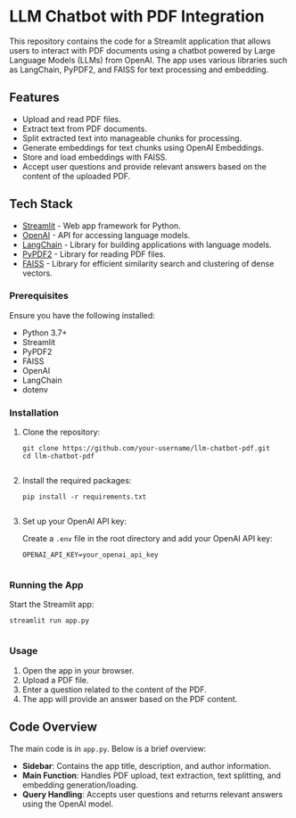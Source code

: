 <!DOCTYPE html>
<html lang="en">
<head>
    <meta charset="UTF-8">
    <meta name="viewport" content="width=device-width, initial-scale=1.0">
    <title>LLM Chatbot with PDF Integration</title>
</head>
<body>
    <h1>LLM Chatbot with PDF Integration</h1>
    <p>This repository contains the code for a Streamlit application that allows users to interact with PDF documents using a chatbot powered by Large Language Models (LLMs) from OpenAI. The app uses various libraries such as LangChain, PyPDF2, and FAISS for text processing and embedding.</p>
    
<h2>Features</h2>
    <ul>
        <li>Upload and read PDF files.</li>
        <li>Extract text from PDF documents.</li>
        <li>Split extracted text into manageable chunks for processing.</li>
        <li>Generate embeddings for text chunks using OpenAI Embeddings.</li>
        <li>Store and load embeddings with FAISS.</li>
        <li>Accept user questions and provide relevant answers based on the content of the uploaded PDF.</li>
    </ul>
    
<h2>Tech Stack</h2>
    <ul>
        <li><a href="https://streamlit.io/">Streamlit</a> - Web app framework for Python.</li>
        <li><a href="https://platform.openai.com/docs/models">OpenAI</a> - API for accessing language models.</li>
        <li><a href="https://python.langchain.com/">LangChain</a> - Library for building applications with language models.</li>
        <li><a href="https://pypdf2.readthedocs.io/en/latest/">PyPDF2</a> - Library for reading PDF files.</li>
        <li><a href="https://github.com/facebookresearch/faiss">FAISS</a> - Library for efficient similarity search and clustering of dense vectors.</li>
    </ul>
    
    
<h3>Prerequisites</h3>
    <p>Ensure you have the following installed:</p>
    <ul>
        <li>Python 3.7+</li>
        <li>Streamlit</li>
        <li>PyPDF2</li>
        <li>FAISS</li>
        <li>OpenAI</li>
        <li>LangChain</li>
        <li>dotenv</li>
    </ul>
    
<h3>Installation</h3>
    <ol>
        <li>Clone the repository:
            <pre><code>git clone https://github.com/your-username/llm-chatbot-pdf.git
cd llm-chatbot-pdf
            </code></pre>
        </li>
        <li>Install the required packages:
            <pre><code>pip install -r requirements.txt
            </code></pre>
        </li>
        <li>Set up your OpenAI API key:
            <p>Create a <code>.env</code> file in the root directory and add your OpenAI API key:</p>
            <pre><code>OPENAI_API_KEY=your_openai_api_key
            </code></pre>
        </li>
    </ol>
    
<h3>Running the App</h3>
    <p>Start the Streamlit app:</p>
    <pre><code>streamlit run app.py
    </code></pre>
    
<h3>Usage</h3>
    <ol>
        <li>Open the app in your browser.</li>
        <li>Upload a PDF file.</li>
        <li>Enter a question related to the content of the PDF.</li>
        <li>The app will provide an answer based on the PDF content.</li>
    </ol>
    
 <h2>Code Overview</h2>
    <p>The main code is in <code>app.py</code>. Below is a brief overview:</p>
    <ul>
        <li><strong>Sidebar</strong>: Contains the app title, description, and author information.</li>
        <li><strong>Main Function</strong>: Handles PDF upload, text extraction, text splitting, and embedding generation/loading.</li>
        <li><strong>Query Handling</strong>: Accepts user questions and returns relevant answers using the OpenAI model.</li>
    </ul>


